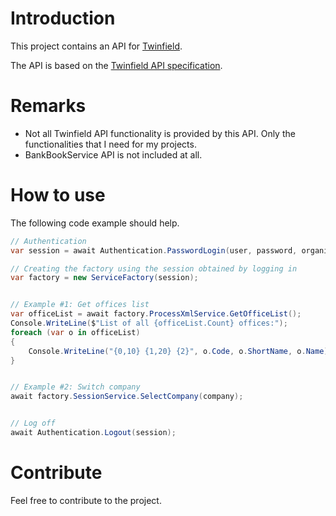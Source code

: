 # Introduction 
This project contains an API for [Twinfield](https://twinfield.com/).

The API is based on the [Twinfield API specification](https://c3.twinfield.com/webservices/documentation/#/GettingStarted/WebServicesOverview).

# Remarks
* Not all Twinfield API functionality is provided by this API. Only the functionalities that I need for my projects.
* BankBookService API is not included at all.

# How to use
The following code example should help.
``` c#
// Authentication
var session = await Authentication.PasswordLogin(user, password, organization);

// Creating the factory using the session obtained by logging in
var factory = new ServiceFactory(session);


// Example #1: Get offices list
var officeList = await factory.ProcessXmlService.GetOfficeList();
Console.WriteLine($"List of all {officeList.Count} offices:");
foreach (var o in officeList)
{
	Console.WriteLine("{0,10} {1,20} {2}", o.Code, o.ShortName, o.Name);
}


// Example #2: Switch company
await factory.SessionService.SelectCompany(company);


// Log off
await Authentication.Logout(session);
```

# Contribute
Feel free to contribute to the project.